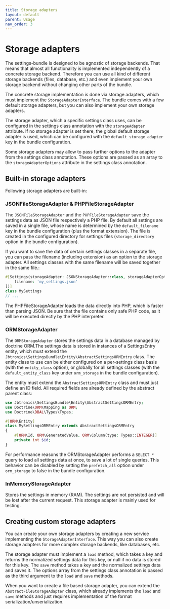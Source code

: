 ```yaml
---
title: Storage adapters
layout: default
parent: Usage
nav_order: 3
---
```


# Storage adapters

The settings-bundle is designed to be agnostic of storage backends. That means that almost all functionality is implemented independently of a concrete storage backend. Therefore you can use all kind of different storage backends (files, database, etc.) and even implement your own storage backend without changing other parts of the bundle.

The concrete storage implementation is done via storage adapters, which must implement the `StorageAdapterInterface`. The bundle comes with a few default storage adapters, but you can also implement your own storage adapters.

The storage adapter, which a specific settings class uses, can be configured in the settings class annotation with the `storageAdapter` attribute. If no storage adapter is set there, the global default storage adapter is used, which can be configured with the `default_storage_adapter` key in the bundle configuration.

Some storage adapters may allow to pass further options to the adapter from the settings class annotation. These options are passed as an array to the `storageAdapterOptions` attribute in the settings class annotation.

## Built-in storage adapters

Following storage adapters are built-in:


### JSONFileStorageAdapter & PHPFileStorageAdapter

The `JSONFileStorageAdapter` and the `PHPFileStorageAdapter` save the settings data as JSON file respectively a PHP file. By default all settings are saved in a single file, whose name is determined by the `default_filename` key in the bundle configuration (plus the format extension). The file is created in the configured directory for settings files (`storage_directory` option in the bundle configuration).


If you want to save the data of certain settings classes in a separate file, you can pass the filename (including extension) as an option to the storage adapter. All settings classes with the same filename will be saved together in the same file.:
```php
#[Settings(storageAdapter: JSONStorageAdapter::class, storageAdapterOptions: [
    filename: 'my_settings.json'
])]
class MySettings
// ...
```

The PHPFileStorageAdapter loads the data directly into PHP, which is faster than parsing JSON. Be sure that the file contains only safe PHP code, as it will be executed directly by the PHP interpreter.

### ORMStorageAdapter

The `ORMStorageAdapter` stores the settings data in a database managed by doctrine ORM.The settings data is stored in 
instances of a SettingsEntry entity, which must extend the `Jbtronics\SettingsBundle\Entity\AbstractSettingsORMEntry` class.
The entity class to use can be either configured on a per-settings class basis (with the `entity_class` option), or globally for all settings classes (with the `default_entity_class` key under `orm_storage` in the bundle configuration).

The entity must extend the `AbstractSettingsORMEntry` class and must just define an ID field. All required fields are already defined by the abstract parent class:

```php
use Jbtronics\SettingsBundle\Entity\AbstractSettingsORMEntry;
use Doctrine\ORM\Mapping as ORM;
use Doctrine\DBAL\Types\Types;

#[ORM\Entity]
class MySettingsORMEntry extends AbstractSettingsORMEntry
{
    #[ORM\Id, ORM\GeneratedValue, ORM\Column(type: Types::INTEGER)]
    private int $id;
}
```

For performance reasons the ORMStorageAdapter performs a `SELECT *` query to load all settings data at once, to save a lot of single queries. 
This behavior can be disabled by setting the `prefetch_all` option under `orm_storage` to false in the bundle configuration.

### InMemoryStorageAdapter

Stores the settings in memory (RAM). The settings are not persisted and will be lost after the current request. This storage adapter is mainly used for testing.


## Creating custom storage adapters

You can create your own storage adapters by creating a new service implementing the `StorageAdapterInterface`. This way you can also create storage adapters for more complex storage backends, like databases, etc.

The storage adapter must implement a `load` method, which takes a key and returns the normalized settings data for this key, or null if no data is stored for this key. The `save` method takes a key and the normalized settings data and saves it. The options array from the settings class annotation is passed as the third argument to the `load` and `save` methods.

When you want to create a file based storage adapter, you can extend the `AbstractFileStorageAdapter` class, which already implements the `load` and `save` methods and just requires implementation of the format serialization/unserialization.